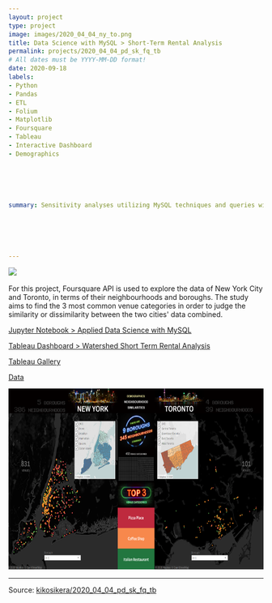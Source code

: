 ```yaml
---
layout: project
type: project
image: images/2020_04_04_ny_to.png
title: Data Science with MySQL > Short-Term Rental Analysis
permalink: projects/2020_04_04_pd_sk_fq_tb
# All dates must be YYYY-MM-DD format!
date: 2020-09-18
labels:
- Python
- Pandas
- ETL
- Folium
- Matplotlib
- Foursquare
- Tableau
- Interactive Dashboard
- Demographics





summary: Sensitivity analyses utilizing MySQL techniques and queries will be presented in this Data Science to develop a profitable plan for how Watershed should enter into the short-term rental market.





---
```


<img class="ui image" src="{{ site.baseurl }}/images/2020_04_04_ny_to_pannel.png">

For this project, Foursquare API is used to explore the data of New York City and Toronto, in terms of their neighbourhoods and boroughs. The study aims to find the 3 most common venue categories in order to judge the similarity or dissimilarity between the two cities' data combined.


[Jupyter Notebook > Applied Data Science with MySQL](https://colab.research.google.com/gist/kikosikera/2093dd7e8115a706f587d8c9fbb60a1d/2020_09_18_py_mysql_tb.ipynb?authuser=1)

[Tableau Dashboard > Watershed Short Term Rental Analysis](https://public.tableau.com/profile/cristiano.siqueira#!/vizhome/PresentationWatershedShort-TermRental_16073958243670/FullStory)

[Tableau Gallery](https://public.tableau.com/profile/cristiano.siqueira#!)

[Data](https://github.com/kikosikera/2020_04_04_pd_sk_fq_tb/tree/master/data)

 <a href="https://public.tableau.com/views/PresentationWatershedShort-TermRental_16073958243670/FullStory?:language=en&:display_count=y&:origin=viz_share_link" target="_blank">
  <img src="/images/2020_04_04_ny_to_tbl.png" style="width:714px;height:357px;"/>
 </a>


<hr>

Source: <a href="https://github.com/kikosikera/2020_04_04_pd_sk_fq_tb"><i class="large github icon"></i>kikosikera/2020_04_04_pd_sk_fq_tb</a>
